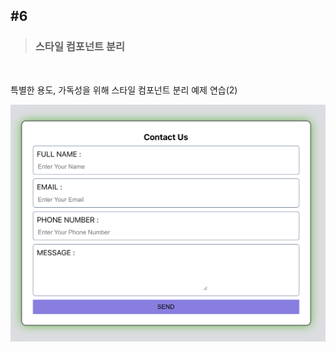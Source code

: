 ## #6


>### 스타일 컴포넌트 분리
<br>

특별한 용도, 가독성을 위해 스타일 컴포넌트 분리 예제 연습(2)<br>




![screeen](https://raw.githubusercontent.com/Dev-jwJeong/TIL/master/Practice_CSS/img/%237.png)

